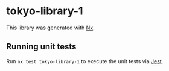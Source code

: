 # tokyo-library-1

This library was generated with [Nx](https://nx.dev).

## Running unit tests

Run `nx test tokyo-library-1` to execute the unit tests via [Jest](https://jestjs.io).
